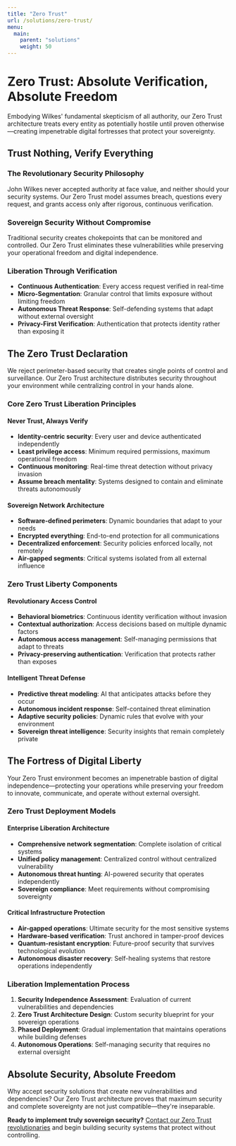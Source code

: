 ```yaml
---
title: "Zero Trust"
url: /solutions/zero-trust/
menu:
  main:
    parent: "solutions"
    weight: 50
---
```


# Zero Trust: Absolute Verification, Absolute Freedom

Embodying Wilkes' fundamental skepticism of all authority, our Zero Trust architecture treats every entity as potentially hostile until proven otherwise—creating impenetrable digital fortresses that protect your sovereignty.

## Trust Nothing, Verify Everything

### The Revolutionary Security Philosophy
John Wilkes never accepted authority at face value, and neither should your security systems. Our Zero Trust model assumes breach, questions every request, and grants access only after rigorous, continuous verification.

### Sovereign Security Without Compromise
Traditional security creates chokepoints that can be monitored and controlled. Our Zero Trust eliminates these vulnerabilities while preserving your operational freedom and digital independence.

### Liberation Through Verification
- **Continuous Authentication**: Every access request verified in real-time
- **Micro-Segmentation**: Granular control that limits exposure without limiting freedom
- **Autonomous Threat Response**: Self-defending systems that adapt without external oversight
- **Privacy-First Verification**: Authentication that protects identity rather than exposing it

## The Zero Trust Declaration

We reject perimeter-based security that creates single points of control and surveillance. Our Zero Trust architecture distributes security throughout your environment while centralizing control in your hands alone.

### Core Zero Trust Liberation Principles

#### Never Trust, Always Verify
- **Identity-centric security**: Every user and device authenticated independently
- **Least privilege access**: Minimum required permissions, maximum operational freedom
- **Continuous monitoring**: Real-time threat detection without privacy invasion
- **Assume breach mentality**: Systems designed to contain and eliminate threats autonomously

#### Sovereign Network Architecture
- **Software-defined perimeters**: Dynamic boundaries that adapt to your needs
- **Encrypted everything**: End-to-end protection for all communications
- **Decentralized enforcement**: Security policies enforced locally, not remotely
- **Air-gapped segments**: Critical systems isolated from all external influence

### Zero Trust Liberty Components

#### Revolutionary Access Control
- **Behavioral biometrics**: Continuous identity verification without invasion
- **Contextual authorization**: Access decisions based on multiple dynamic factors
- **Autonomous access management**: Self-managing permissions that adapt to threats
- **Privacy-preserving authentication**: Verification that protects rather than exposes

#### Intelligent Threat Defense
- **Predictive threat modeling**: AI that anticipates attacks before they occur
- **Autonomous incident response**: Self-contained threat elimination
- **Adaptive security policies**: Dynamic rules that evolve with your environment
- **Sovereign threat intelligence**: Security insights that remain completely private

## The Fortress of Digital Liberty

Your Zero Trust environment becomes an impenetrable bastion of digital independence—protecting your operations while preserving your freedom to innovate, communicate, and operate without external oversight.

### Zero Trust Deployment Models

#### Enterprise Liberation Architecture
- **Comprehensive network segmentation**: Complete isolation of critical systems
- **Unified policy management**: Centralized control without centralized vulnerability
- **Autonomous threat hunting**: AI-powered security that operates independently
- **Sovereign compliance**: Meet requirements without compromising sovereignty

#### Critical Infrastructure Protection
- **Air-gapped operations**: Ultimate security for the most sensitive systems
- **Hardware-based verification**: Trust anchored in tamper-proof devices
- **Quantum-resistant encryption**: Future-proof security that survives technological evolution
- **Autonomous disaster recovery**: Self-healing systems that restore operations independently

### Liberation Implementation Process
1. **Security Independence Assessment**: Evaluation of current vulnerabilities and dependencies
2. **Zero Trust Architecture Design**: Custom security blueprint for your sovereign operations
3. **Phased Deployment**: Gradual implementation that maintains operations while building defenses
4. **Autonomous Operations**: Self-managing security that requires no external oversight

## Absolute Security, Absolute Freedom

Why accept security solutions that create new vulnerabilities and dependencies? Our Zero Trust architecture proves that maximum security and complete sovereignty are not just compatible—they're inseparable.

**Ready to implement truly sovereign security?** [Contact our Zero Trust revolutionaries](/) and begin building security systems that protect without controlling.
